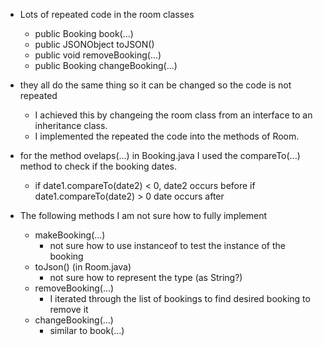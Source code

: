 
- Lots of repeated code in the room classes
    - public Booking book(...)
    - public JSONObject toJSON()
    - public void removeBooking(...)
    - public Booking changeBooking(...)
    
- they all do the same thing so it can be changed so the code is not repeated
    - I achieved this by changeing the room class from an interface to an inheritance class.
    - I implemented the repeated the code into the methods of Room.


- for the method ovelaps(...) in Booking.java I used the compareTo(...) method to check if the booking dates.
    - if date1.compareTo(date2) < 0, date2 occurs before
      if date1.compareTo(date2) > 0 date occurs after


- The following methods I am not sure how to fully implement
    - makeBooking(...)
        - not sure how to use instanceof to test the instance of the booking
    - toJson() (in Room.java)
        - not sure how to represent the type (as String?)
    - removeBooking(...)
        - I iterated through the list of bookings to find desired booking to remove it
    - changeBooking(...)
        - similar to book(...)



